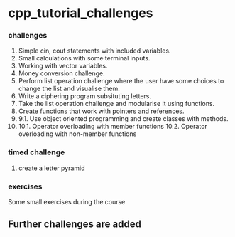 # cpp_tutorial_challenges

### challenges
1. Simple cin, cout statements with included variables.
2. Small calculations with some terminal inputs.
3. Working with vector variables.
4. Money conversion challenge.
5. Perform list operation challenge where the user have some choices to change the list and visualise them.
6. Write a ciphering program subsituting letters.
7. Take the list operation challenge and modularise it using functions.
8. Create functions that work with pointers and references.
9.
    9.1. Use object oriented programming and create classes with methods.
10.
    10.1. Operator overloading with member functions
    10.2. Operator overloading with non-member functions

### timed challenge
1. create a letter pyramid

### exercises
Some small exercises during the course

## Further challenges are added

